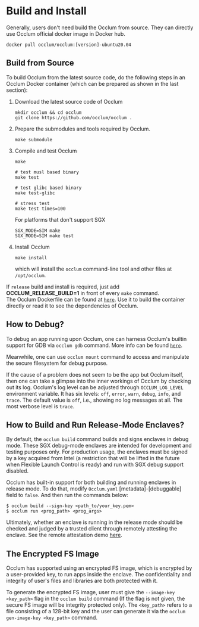 # Build and Install

Generally, users don't need build the Occlum from source. They can directly use Occlum official docker image in Docker hub.
```
docker pull occlum/occlum:[version]-ubuntu20.04
```

## Build from Source

To build Occlum from the latest source code, do the following steps in an Occlum Docker container (which can be prepared as shown in the last section):

1. Download the latest source code of Occlum
    ```
    mkdir occlum && cd occlum
    git clone https://github.com/occlum/occlum .
    ```
2. Prepare the submodules and tools required by Occlum.
    ```
    make submodule
    ```
3. Compile and test Occlum
    ```
    make

    # test musl based binary
    make test

    # test glibc based binary
    make test-glibc

    # stress test
    make test times=100
    ```

    For platforms that don't support SGX
    ```
    SGX_MODE=SIM make
    SGX_MODE=SIM make test
    ```
4. Install Occlum
    ```
    make install
    ```
   which will install the `occlum` command-line tool and other files at `/opt/occlum`.

If `release` build and install is required, just add **OCCLUM_RELEASE_BUILD=1** in front of every `make` command.   
The Occlum Dockerfile can be found at [`here`](https://github.com/occlum/occlum/tree/master/tools/docker). Use it to build the container directly or read it to see the dependencies of Occlum.

## How to Debug?

To debug an app running upon Occlum, one can harness Occlum's builtin support for GDB via `occlum gdb` command. More info can be found [`here`](https://github.com/occlum/occlum/tree/master/demos/gdb_support).

Meanwhile, one can use `occlum mount` command to access and manipulate the secure filesystem for debug purpose.

If the cause of a problem does not seem to be the app but Occlum itself, then one can take a glimpse into the inner workings of Occlum by checking out its log. Occlum's log level can be adjusted through `OCCLUM_LOG_LEVEL` environment variable. It has six levels: `off`, `error`, `warn`, `debug`, `info`, and `trace`. The default value is `off`, i.e., showing no log messages at all. The most verbose level is `trace`.

## How to Build and Run Release-Mode Enclaves?

By default, the `occlum build` command builds and signs enclaves in debug mode. These SGX debug-mode enclaves are intended for development and testing purposes only. For production usage, the enclaves must be signed by a key acquired from Intel (a restriction that will be lifted in the future when Flexible Launch Control is ready) and run with SGX debug support disabled.

Occlum has built-in support for both building and running enclaves in release mode.
To do that, modify `Occlum.yaml` [metadata]-[debuggable] field to `false`. And then run the commands below:
```
$ occlum build --sign-key <path_to/your_key.pem>
$ occlum run <prog_path> <prog_args>
```

Ultimately, whether an enclave is running in the release mode should be checked and judged by a trusted client through remotely attesting the enclave. See the remote attestation demo [here](demos/remote_attestation).

## The Encrypted FS Image

Occlum has supported using an encrypted FS image, which is encrypted by a user-provided key, to run apps inside the enclave. The confidentiality and integrity of user's files and libraries are both protected with it.

To generate the encrypted FS image, user must give the `--image-key <key_path>` flag in the `occlum build` command (If the flag is not given, the secure FS image will be integrity protected only). The `<key_path>` refers to a file consisting of a 128-bit key and the user can generate it via the `occlum gen-image-key <key_path>` command.
